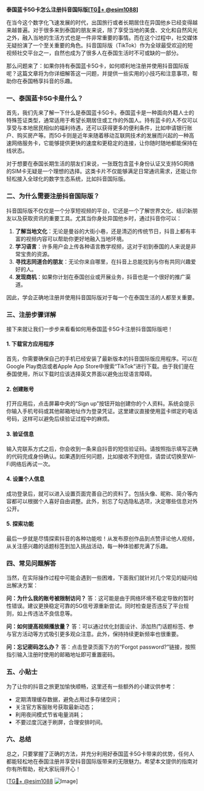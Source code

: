 **泰国蓝卡5G卡怎么注册抖音国际版[[TG💪+ @esim1088](https://t.me/s/esim1088)]**

在当今这个数字化飞速发展的时代，出国旅行或者长期居住在异国他乡已经变得越来越普遍。对于很多来到泰国的朋友来说，除了享受当地的美食、文化和自然风光之外，融入当地的生活方式也是一件非常重要的事情。而在这个过程中，社交媒体无疑扮演了一个至关重要的角色。抖音国际版（TikTok）作为全球最受欢迎的短视频社交平台之一，自然也成为了很多人在泰国生活时不可或缺的一部分。

那么问题来了：如果你持有泰国蓝卡5G卡，如何顺利地注册并使用抖音国际版呢？这篇文章将为你详细解答这一问题，并提供一些实用的小技巧和注意事项，帮助你在泰国畅享抖音的乐趣。

### 一、泰国蓝卡5G卡是什么？

首先，我们先来了解一下什么是泰国蓝卡5G卡。泰国蓝卡是一种面向外籍人士的特殊签证类型，通常适用于希望长期居住或工作的外国人。持有蓝卡的人不仅可以享受与本地居民相似的福利待遇，还可以获得更多的便利条件，比如申请银行账户、购买房产等。而5G卡则是近年来随着移动互联网技术的发展而兴起的一种高速网络服务卡，它能够提供更快的速度和更稳定的连接，让你随时随地都能保持在线状态。

对于想要在泰国长期生活的朋友们来说，一张既包含蓝卡身份认证又支持5G网络的SIM卡无疑是一个理想的选择。这类卡片不仅能够满足日常通讯需求，还能让你轻松接入全球化的数字生态系统，比如抖音国际版。

### 二、为什么需要注册抖音国际版？

抖音国际版不仅仅是一个分享短视频的平台，它还是一个了解世界文化、结识新朋友以及获取资讯的重要工具。尤其当你身处异国他乡时，通过抖音你可以：

1. **了解当地文化**：无论是曼谷的大街小巷，还是清迈的传统节日，抖音上都有丰富的视频内容可以帮助你更好地融入当地环境。
2. **学习语言**：许多用户会上传各种语言教学视频，这对于初到泰国的人来说是非常宝贵的资源。
3. **寻找志同道合的朋友**：无论你来自哪里，在抖音上总能找到与你有共同兴趣爱好的人。
4. **发现商机**：如果你计划在泰国创业或开展业务，抖音也是一个很好的推广渠道。

因此，学会正确地注册并使用抖音国际版对于每一个在泰国生活的人都至关重要。

### 三、注册步骤详解

接下来就让我们一步步来看看如何用泰国蓝卡5G卡注册抖音国际版吧！

#### 1. 下载官方应用程序
首先，你需要确保自己的手机已经安装了最新版本的抖音国际版应用程序。可以在Google Play商店或者Apple App Store中搜索“TikTok”进行下载。由于我们是在泰国使用，所以下载时应该选择英文界面以避免出现语言障碍。

#### 2. 创建账号
打开应用后，点击屏幕中央的“Sign up”按钮开始创建你的个人资料。系统会提示你输入手机号码或其他邮箱地址作为登录凭证。这里建议直接使用蓝卡绑定的电话号码，这样可以避免后续验证过程中的麻烦。

#### 3. 验证信息
输入完联系方式之后，你会收到一条来自抖音的短信验证码。请按照指示填写正确的代码完成身份确认。如果遇到任何问题，比如接收不到短信，请尝试切换至Wi-Fi网络后再试一次。

#### 4. 设置个人信息
成功登录后，就可以进入设置页面完善自己的资料了。包括头像、昵称、简介等内容都可以根据个人喜好自由调整。此外，别忘了勾选隐私选项，决定哪些信息对外公开。

#### 5. 探索功能
最后一步就是尽情探索抖音的各种功能啦！从发布原创作品到点赞评论他人视频，从关注感兴趣的话题标签到加入挑战活动，每一种体验都充满了乐趣。

### 四、常见问题解答

当然，在实际操作过程中可能会遇到一些困难，下面我们就针对几个常见的疑问给出解决方案：

**问：为什么我的账号被限制访问？**
答：这可能是由于网络环境不稳定导致的暂时性错误。建议更换稳定可靠的5G信号源重新尝试。同时检查是否违反了平台规则，如上传违法不良信息等。

**问：如何提高视频播放量？**
答：可以通过优化封面设计、添加热门话题标签、参与官方活动等方式吸引更多观众注意。此外，保持持续更新频率也很重要。

**问：忘记密码怎么办？**
答：点击登录页面下方的“Forgot password?”链接，按照指引输入注册时使用的邮箱地址即可重置密码。

### 五、小贴士

为了让你的抖音之旅更加愉快顺畅，这里还有一些额外的小建议供参考：

- 定期清理缓存数据，避免占用过多存储空间；
- 关注官方客服账号获取最新动态；
- 利用夜间模式节省电量消耗；
- 不要过度沉迷于刷屏，合理安排时间。

### 六、总结

总之，只要掌握了正确的方法，并充分利用好泰国蓝卡5G卡带来的优势，任何人都能轻松地在泰国注册并享受抖音国际版带来的无限魅力。希望本文提供的指南对你有所帮助，祝大家玩得开心！

[[TG💪+ @esim1088](https://t.me/s/esim1088) ![Image](https://i.postimg.cc/4NQfJmqS/Snipaste-2025-05-13-00-14-12.png)]